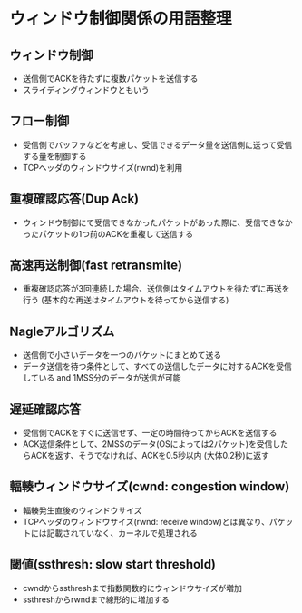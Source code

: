 # ウィンドウ制御関係の用語整理

## ウィンドウ制御

- 送信側でACKを待たずに複数パケットを送信する
- スライディングウィンドウともいう

## フロー制御

- 受信側でバッファなどを考慮し、受信できるデータ量を送信側に送って受信する量を制御する
- TCPヘッダのウィンドウサイズ(rwnd)を利用

## 重複確認応答(Dup Ack)

- ウィンドウ制御にて受信できなかったパケットがあった際に、受信できなかったパケットの1つ前のACKを重複して送信する

## 高速再送制御(fast retransmite)

- 重複確認応答が3回連続した場合、送信側はタイムアウトを待たずに再送を行う
  (基本的な再送はタイムアウトを待ってから送信する)

## Nagleアルゴリズム

- 送信側で小さいデータを一つのパケットにまとめて送る
- データ送信を待つ条件として、すべての送信したデータに対するACKを受信している and 1MSS分のデータが送信が可能

## 遅延確認応答

- 受信側でACKをすぐに送信せず、一定の時間待ってからACKを送信する
- ACK送信条件として、2MSSのデータ(OSによっては2パケット)を受信したらACKを返す、そうでなければ、ACKを0.5秒以内
(大体0.2秒)に返す

## 輻輳ウィンドウサイズ(cwnd: congestion window)

- 輻輳発生直後のウィンドウサイズ
- TCPヘッダのウィンドウサイズ(rwnd: receive window)とは異なり、パケットには記載されていなく、カーネルで処理される

## 閾値(ssthresh: slow start threshold)

- cwndからssthreshまで指数関数的にウィンドウサイズが増加
- ssthreshからrwndまで線形的に増加する

